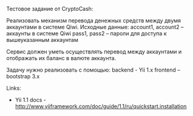Тестовое задание от CryptoCash:

Реализовать механизм перевода денежных средств между двумя аккаунтами в системе Qiwi.
Исходные данные:
  account1, account2 – аккаунты в системе Qiwi
  pass1, pass2 – пароли для доступа к вышеуказанным аккаунтам

Сервис должен уметь осуществлять перевод между аккаунтами и отображать их баланс в валюте 
аккаунта.

Задачу нужно реализовать с помощью:
  backend - Yii 1.x
  frontend – bootstrap 3.x

Links:
* Yii 1.1 docs - http://www.yiiframework.com/doc/guide/1.1/ru/quickstart.installation
